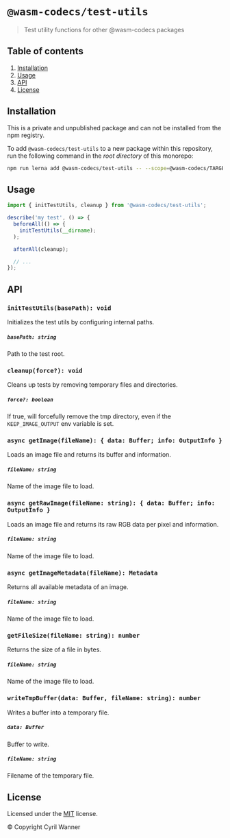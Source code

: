 # `@wasm-codecs/test-utils`

> Test utility functions for other @wasm-codecs packages

## Table of contents

1. [Installation](#installation)
1. [Usage](#usage)
1. [API](#api)
1. [License](#license)

## Installation

This is a private and unpublished package and can not be installed from the npm registry.

To add `@wasm-codecs/test-utils` to a new package within this repository, run the following command in the *root directory* of this monorepo:

```bash
npm run lerna add @wasm-codecs/test-utils -- --scope=@wasm-codecs/TARGET-CODEC-NAME
```

## Usage

```typescript
import { initTestUtils, cleanup } from '@wasm-codecs/test-utils';

describe('my test', () => {
  beforeAll(() => {
    initTestUtils(__dirname);
  );

  afterAll(cleanup);

  // ...
});
```

## API

### `initTestUtils(basePath): void`

Initializes the test utils by configuring internal paths.

##### `basePath: string`

Path to the test root.

### `cleanup(force?): void`

Cleans up tests by removing temporary files and directories.

##### `force?: boolean`

If true, will forcefully remove the tmp directory, even if the `KEEP_IMAGE_OUTPUT` env variable is set.

### `async getImage(fileName): { data: Buffer; info: OutputInfo }`

Loads an image file and returns its buffer and information.

##### `fileName: string`

Name of the image file to load.

### `async getRawImage(fileName: string): { data: Buffer; info: OutputInfo }`

Loads an image file and returns its raw RGB data per pixel and information.

##### `fileName: string`

Name of the image file to load.

### `async getImageMetadata(fileName): Metadata`

Returns all available metadata of an image.

##### `fileName: string`

Name of the image file to load.

### `getFileSize(fileName: string): number`

Returns the size of a file in bytes.

##### `fileName: string`

Name of the image file to load.

### `writeTmpBuffer(data: Buffer, fileName: string): number`

Writes a buffer into a temporary file.

##### `data: Buffer`

Buffer to write.

##### `fileName: string`

Filename of the temporary file.

## License

Licensed under the [MIT](https://github.com/cyrilwanner/wasm-codecs/blob/master/LICENSE) license.

© Copyright Cyril Wanner
